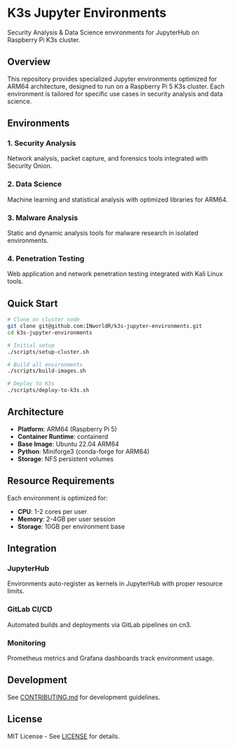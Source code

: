 # K3s Jupyter Environments

Security Analysis & Data Science environments for JupyterHub on Raspberry Pi K3s cluster.

## Overview

This repository provides specialized Jupyter environments optimized for ARM64 architecture, designed to run on a Raspberry Pi 5 K3s cluster. Each environment is tailored for specific use cases in security analysis and data science.

## Environments

### 1. Security Analysis
Network analysis, packet capture, and forensics tools integrated with Security Onion.

### 2. Data Science  
Machine learning and statistical analysis with optimized libraries for ARM64.

### 3. Malware Analysis
Static and dynamic analysis tools for malware research in isolated environments.

### 4. Penetration Testing
Web application and network penetration testing integrated with Kali Linux tools.

## Quick Start

```bash
# Clone on cluster node
git clone git@github.com:INworldR/k3s-jupyter-environments.git
cd k3s-jupyter-environments

# Initial setup
./scripts/setup-cluster.sh

# Build all environments
./scripts/build-images.sh

# Deploy to K3s
./scripts/deploy-to-k3s.sh
```

## Architecture

- **Platform**: ARM64 (Raspberry Pi 5)
- **Container Runtime**: containerd
- **Base Image**: Ubuntu 22.04 ARM64
- **Python**: Miniforge3 (conda-forge for ARM64)
- **Storage**: NFS persistent volumes

## Resource Requirements

Each environment is optimized for:
- **CPU**: 1-2 cores per user
- **Memory**: 2-4GB per user session
- **Storage**: 10GB per environment base

## Integration

### JupyterHub
Environments auto-register as kernels in JupyterHub with proper resource limits.

### GitLab CI/CD
Automated builds and deployments via GitLab pipelines on cn3.

### Monitoring
Prometheus metrics and Grafana dashboards track environment usage.

## Development

See [CONTRIBUTING.md](CONTRIBUTING.md) for development guidelines.

## License

MIT License - See [LICENSE](LICENSE) for details.